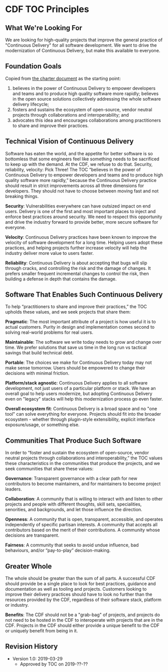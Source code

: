 # CDF TOC Principles

## What We're Looking For
We are looking for high-quality projects that improve the general practice of "Continuous Delivery" for all software development. We want to drive the modernization of Continuous Delivery, but make this available to everyone.

## Foundation Goals
Copied from [the charter document](https://github.com/cdfoundation/charter/blob/master/CHARTER.md) as the starting point:

1. believes in the power of Continuous Delivery to empower developers and teams and to produce high quality software more rapidly;
believes in the open source solutions collectively addressing the whole software delivery lifecycle;
1. fosters and sustains the ecosystem of open-source, vendor neutral projects through collaborations and interoperability; and
1. advocates this idea and encourages collaborations among practitioners to share and improve their practices.


## Technical Vision of Continuous Delivery
Software has eaten the world, and the appetite for better software is so bottomless that some engineers feel like something needs to be sacrificed to keep up with the demand. At the CDF, we refuse to do that. Security, reliability, velocity: Pick Three!  The TOC “believes in the power of Continuous Delivery to empower developers and teams and to produce high quality software more rapidly,” because the Continuous Delivery practice should result in strict improvements across all three dimensions for developers. They should not have to choose between moving fast and not breaking things.

**Security**: Vulnerabilities everywhere can have outsized impact on end users. Delivery is one of the first and most important places to inject and enforce best practices around security. We need to respect this opportunity and drive the industry forward to provide better, more secure software for everyone.

**Velocity**: Continuous Delivery practices have been known to improve the velocity of software development for a long time. Helping users adopt these practices, and helping projects further increase velocity will help the industry deliver more value to users faster.

**Reliability**: Continuous Delivery is about accepting that bugs will slip through cracks, and controlling the risk and the damage of changes. It prefers smaller frequent incremental changes to control the risk, then building a defense in depth that contains the damage.

## Software That Enables Such Continuous Delivery
To help “practitioners to share and improve their practices,” the TOC upholds these values, and we seek projects that share them:

**Pragmatic**: The most important attribute of a project is how useful it is to actual customers. Purity in design and implementation comes second to solving real-world problems for real users.

**Maintainable**: The software we write today needs to grow and change over time. We prefer solutions that save us time in the long run vs tactical savings that build technical debt.

**Portable**: The choices we make for Continuous Delivery today may not make sense tomorrow. Users should be empowered to change their decisions with minimal friction.

**Platform/stack agnostic**: Continuous Delivery applies to all software development, not just users of a particular platform or stack. We have an overall goal to help users modernize, but adopting Continuous Delivery even on "legacy" stacks will help this modernization process go even faster.

**Overall ecosystem fit**: Continuous Delivery is a broad space and no "one tool" can solve everything for everyone. Projects should fit into the broader ecosystem - whether through plugin-style extensibility,  explicit interface exposure/usage, or something else.

## Communities That Produce Such Software
In order to “foster and sustain the ecosystem of open-source, vendor neutral projects through collaborations and interoperability,” the TOC values these characteristics in the communities that produce the projects, and we seek communities that share these values:

**Governance**: Transparent governance with a clear path for new contributors to become maintainers, and for maintainers to become project leaders.

**Collaboration**: A community that is willing to interact with and listen to other projects and people with different thoughts, skill sets, specialities, senorities, and backgrounds, and let those influence the direction.

**Openness**: A community that is open, transparent, accessible, and operates independently of specific partisan interests. A community that accepts all contributors based on the merit of their contributions. A community whose decisions are transparent.

**Fairness**: A community that seeks to avoid undue influence, bad behaviours, and/or “pay-to-play” decision-making.

## Greater Whole
The whole should be greater than the sum of all parts. A successful CDF should provide be a single place to look for best practices, guidance and documentation as well as tooling and projects. Customers looking to improve their delivery practices should have to look no further than the resources provided by the CDF, regardless of their software stack, platform or industry.

**Benefits**: The CDF should not be a "grab-bag" of projects, and projects do not need to be hosted in the CDF to interoperate with projects that are in the CDF. Projects in the CDF should either provide a unique benefit to the CDF or uniquely benefit from being in it.

## Revision History
* Version 1.0: 2019-03-29
    * Approved by TOC on 2019-??-??

